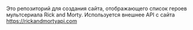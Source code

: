 Это репозиторий для создания сайта, отображающего список героев мультсериала Rick and Morty.
Используется внешнее API с сайта https://rickandmortyapi.com
